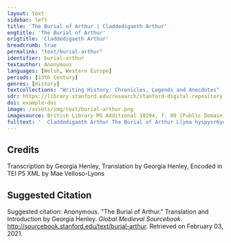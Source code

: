 ```yaml
---
layout: text
sidebar: left
title: 'The Burial of Arthur | Claddedigaeth Arthur'
engtitle: 'The Burial of Arthur'
origtitle: 'Claddedigaeth Arthur'
breadcrumb: true
permalink: "text/burial-arthur"
identifier: burial-arthur
textauthor: Anonymous
languages: [Welsh, Western Europe]
periods: [13th Century]
genres: [History]
textcollections: "Writing History: Chronicles, Legends and Anecdotes"
sdr: https://library.stanford.edu/research/stanford-digital-repository 
doi: example-doi 
image: /assets/img/text/burial-arthur.png
imagesource: British Library MS Additional 10294, f. 89 [Public Domain]'
fulltext: '  Claddedigaeth Arthur The Burial of Arthur ﻿Llyma hyspysr6yd yn y llyfreu ac eglurach noc [a dyweit y] Brut y 6rth diwed Arthur vrenhin, ac adnavot g6irioned am chwedleu a dychmygyon geua6c. Adnabydet y darllea6dyr vot yma deu gabidul gwedy eu hyspyssu o’n llyfyr ni, yr h6nn a elwir Drych yr Eglwys. Here is the information in the letters, and clearer than what the Brut says about the death of king Arthur, and it distinguishes truth from false stories and riddles. Let the readers know that here are two chapters made known to them from our book, the one which is called Mirror of the Church. Bit diheu y ba6p pan yw ym mynnwent manachla6c Glastynbri, g6edy g6eli angheua6l ar auon Gamlan, y clad6yt Arthur, y r6ng d6y groes o vaen g6neuthuredic o gywreinr6yd saeroniaeth. Ac eu drychafel yn eu seuyll yn uchel, a llythyr yndunt g6ed6 ry ysgriuennu y venegi bot yno bed Arthur. Ac weithon y mae y llythyr h6nn6 g6edy ry dreula6 o heneint. Let it be certain to all that it is in the graveyard of the monastery of Glastonbury, after his mortal wound on the river Camlan, that Arthur was buried, between two crosses of stone made from the ingenuity of craftsmanship. And these were raised standing highly, with letters on them which had been to proclaim that the grave of Arthur was there. And now those letters have been worn away from age. Bit honneit, hagen, y ba6p nat maen marmor oed ved Arthur. Na bed ar Arthur nyd oed, namyn y ossot y my6n derwen g6edy ry geua6, a’e gladu vn droetued ar bymthec o dyfynder yn y daear. D6y rann o hyt y bed, megys am y deu draean uchaf a oed wahanedic y 6rth y trydyd. Ac megys teruyn y rygthunt a’r dryded rann, yn wahanedic y 6rthunt 6ynteu, 6rth gyflehau esgyrn Arthur a oedynt va6r a phraff. Yn asg6rn y benn yr oed vn weli ar bymthec, a phob un o hynny g6edy ry gaeu a ry gadarnhau, namyn 6n. A’r 6n honno a oed agoret a phraff, megys yd oed diheu pan y6 o honno y buassei agheua6l ef. Let it be known, however, to all, that the grave of Arthur was not of marble stone. There was no grave for Arthur, except that he was placed inside an oak after it had been hollowed out, and he was buried sixteen feet deep in the earth. The grave is two parts of length, as if the two highest thirds were separated from the [lower] third. And as if it were a border between them, the third part is separated from them by the arranged bones of Arthur, which were large and sturdy. In the skull there were sixteen wounds, and each one of them had closed and hardened except one, and that one was open and large, as though it were certain that it was from that one that he had become dead [i.e. that had been fatal to him.] Yn y dryded rann o’r bed, megys o’r deu parth y waeret, yd oed esgyrn G6enh6yuar y wreic, ual y gellit eu hadnabot yn vanolach ac yn wreigeid. Ac ym plith y rei hynny y kaffat pleth o wallt melyn. Tec oed edrych arna6. Ac ar y bleth honno y dodes manach o’r vanachla6c y ol6c, a ry dathoed y gyt a’r niuer 6rth agori y bed. Ac yd arganuu ym blaen pa6b. A bryssya6 a oruc, ac ysglyfyeit y bleth. Ac val y kymerth yn y la6 a’e dangos, a pha6p yn edrych ac yn ryuedu y thecket, yn deissyfyt yg g6yd pa6p y difflanna6d o’e la6. Ac nyt heb wyrtheu y damchweinya6d hynny, ac y dangosset yn honneit y ba6p, ac yn bennaf y’r creuydwyr a dathoed yno, y rei lleiaf a berthyn udunt nac edrych na theimla6 bruger g6reic, a bot pop peth byda6l yn daruodedic ac yn sathredic, ac yn bennaf oll y petheu teckaf o edrych arnunt, megys y tystir tr6y vra6t ac a6durda6t y doeth, yr h6nn a dyweit, “Teg6ch a gosged dyna6l bryt, cribdeiledic y6, a buan a chynt y ffy ac y difflanna noc anwadal6ch blodeu g6anh6yn.” In the third part of the grave, like the two parts of the bottom, were the bones of Gwenhwyfar his wife, as they can be recognized as smaller and more feminine. And among those things a plait of yellow hair was found. It was fair to look upon. And on the plait a monk from the monastery fixed his gaze, he who had come together with the group to the opening of the grave. And he noticed [it] before the rest. He hastened and snatched the plait. And as he took it in his hand and showed it, with all looking and marveling at its beauty, suddenly in front of everyone it disappeared from his hand. And that event did not happen without miracles. And it was shown manifestly to everyone, and chiefly to the religious men who came there, the thing which was least appropriate for them, that they should not look nor feel a woman’s hair: that every worldly thing, most especially all the things most beautiful to look upon, is transitory and common, as is witnessed through the judgement and authority of the wise man, who said this: “Fairness and stature of human appearance is transitory and swift, quicker to flee and to vanish than the inconstancy of spring flowers.” This is a quotation from Boethius, De consolatione philosophiae, 3p8.9, via Giraldus Cambrensis, Speculum ecclesiae, ii.8. Dyeithyr hynn, y brenhin Arthur a vu bennaf seila6dyr manachla6c Glastynbri, kanys kynn dyuot Saesson y’r ynys, y rodassei ef tir a daear a da arall y’r vanachla6c honno, a daroed y chyssegru yn enryded y’r wynuydedic Veir wyry, yr honn a garei yn v6y noc yssyd o sant a santes, ac nyt heb acha6s. Ac 6rth hynny, y paryssei ynteu dodi y del6 hi yn d6y ysg6yd y daryan ef o’r tu atta6. Ac megys y dyweit, ym pob br6ydyr ac ymlad o’r a vei arna6, o wir uvydda6t a charyat arnei hitheu y cussanei ef y thraet. Besides that, it was king Arthur who was the chief founder of the monastery of Glastonbury, for before the English came to the island, he had given land and earth and other goods to that monastery, which he consecrated in honor of the Blessed Virgin Mary, whom he loved more than that all the other saints, and not without cause. And because of that, he caused her image to be put on the two shoulders of his shield on the side next to him. And as it is said, in every battle and fight which he was in, he would kiss her feet in true humility and love for her. A chanys gnottaei dywedut llawer o betheu petrus am diwed Arthur, ac yn enwedic ch6edylydyon y Brytanyeit a ymryssonant ac a gadarnhaant etto y vot ef yn vy6, yny v6ynt wrthladedic a diffodedic a difflanedic y ch6edleu geu hynny, a cherdet y wirioned racdi am hynny yn aml6c, o hynn allan y paryssam ni dodi yma petheu prouedic o’r wirioned diamheu. And since it was customary to say many doubtful things about the end of Arthur, and, particularly, the storytellers of the Britons contend and declare that he is still living, until those false stories are rejected and extinguished and faded, and the truth about it obviously succeeds, from this time forth we will cause things to be put here that are proven by unquestionable truth. G6edy y vr6ydyr ar avon Gamlan yg Kerny6, a llad Medra6t enwiraf vrad6r, g6edy kyuodi ohona6 yn erbyn Arthur y ewythyr, vra6t y vam, o geidwadaeth y deyrnas, a brathu Arthur yn agheua6l, y duc hen wreicda a Margan oed y hen6, y gorff hyt yn ynys Avallach, y lle a elwir yr a6r honn Glastynbri. A thrannoeth, g6edy y var6, y peris y wreicda honno y gladu yn y vynwent gyssegredic, val y dy wetp6yt uchot. Sef y gnotaei beird ynys Prydein a’e ch6edylydyon dechymygu pan y6 Margan, dwywes o Annwfyn, a’e ry gudyassei ef yn ynys Auallach, yr iachau o’e welioed. A phan veynt iach, yd ymchoelei drachefyn att y Brytanyeit o’e hamdiffyn, megys y gnotaei. Ac am hynny etto y maent mal yn y adol6yn ef, ac yn aros y dyuodyat rac lla6, megys yr Idewon am Grist, onyt bot yn v6y yd ydys yn t6ylla6 yr Idewon o ynvydr6yd ac anfydlonder ac andedwydyt. After the battle on the river Camlan in Cornwall, when Medrawt, most wicked traitor, was killed after he had risen up against Arthur his uncle, his mother’s brother, for custody of the kingdom, and Arthur was fatally wounded, the old woman, Margan was her name, took his body to the Island of Apples, the place which is now called Glastonbury. And the day after he died, the noblewoman had him buried in the consecrated cemetery, as it was said above. Thus the bards of the Island of Britain and their storytellers used to imagine that it was Margan, goddess of the Otherworld, who had hidden him in the Island of Apples to heal him of his wounds. And when they became healthy, he would return to the Britons and defend them, as was his custom. And on account of this, they are still calling upon him and waiting for his future return, like the Jews for Christ, except that the Jews are being deceived more through foolishness and faithlessness and misfortune. Bit honneit y ba6p ac aml6c pan y6 Glastynbri y gelwir kanys frydyeu ac auonyd o eigya6n Mor Hafren yssyd yn y gylch, kyt bei priodolach y gal6 “keffinyd auonyd,” o acha6s y bot yg kymherued auonyd, ac yn ia6nach gal6 “ynyssed” tir ym perued y weilgi. Pa acha6s y gelwir ynteu Avallach? Namyn o’e vot yn lle amyl auallgyrn, neu ynteu o vot yn argl6yd ar y lle h6nn6 g6r gynt a elwit a elwit Auallach. Ef a notteit heuyt gal6 y lle h6nn6 Ynys Wydrin, o acha6s auon a oed yn y damgylchynu, a lli6 glas g6ydra6l ar y d6fyr. Ac 6rth hynny y gelwis y Saesson hi, g6edy y goresgyn, Glastynbri, kanys glas yn Saesnec y6 g6ydyr yg Kymraec. Let it be known and obvious to all that it is called Glastonbury, on account of the flowing [water] and rivers from the deep Bristol Channel around it, though it may be more appropriate to call it “boundary of rivers,” on account of it being in the middle of rivers, and it is more correct to call land in the middle of the ocean “islands.” For what reason is it called Avallach? Because of its being a place abundant in apple trees, or because the lord of that place in time past was called Avallach. It was custom also to call that place Ynys Wydrin [‘Island of Glass’], on account of the river surrounding it, and the glassy blue color of the water. And because of that, after the conquest the English called it Glastonbury, since glas [‘blue’] in English is gwydyr [‘glass’] in Welsh. Honneit y6 weithon paham y gelwir y lle h6nn6 Ynys Wydrin, paham Auallach, a phaham Glastynbri. A honneit y6 heuyt pa dylyet a oed ch6edylydyon gal6 y wreic honno, Margan, yn d6ywes o Ann6fyn. It is known now why that place is called Ynys Wydrin, why Avallach, and why Glastonbury. And it is also known why the storytellers were obliged to call that lady, Margan, the goddess of the Otherworld. A bit honneit hynn heuyt kyt kaffo y dywededic abat uchot gyuar6ydyt y 6rth gorf Arthur o hen lyfreu ac ystoryaeu, a pheth heuyt o’r llythyr a oed g6edy eu hysgriuennu yn y cr6ys, a g6edy eu ry dileu haeach o heney[nt], [f. 508r] m6yaf eissyoes o gyuar6ydyt a hyspysr6yd a gafas ef y gan Henri vrenhin. Kanys ef a dywedassei y brenhin 6rtha6 lawer g6eith, megys y clywssei ynteu gan hen dynyon a beird a chyuar6ydeit y datcanu o weithredoed y Brytanyeit, pan y6 y r6ng y d6y groes a oed yn y vynwent yg Glastynb[ri] yn eu gor6ed, ac odyna y drychaf6yt yn eu sefyll. Y cladyssit Arthur yn d6fyn rac ofyn y Saesson, a 6rthladyssei ef yn vynych ac a deholassei o’r ynys, ac a dugassei Vedra6t y nei ynteu, y g6as direitaf, yn y erbyn y geissa6 amdiffyn y ennwired, y rei a oresgynassant eilweith yr ynys o g6byl g6edy y agheu ynteu. And let this be known also that although the abovementioned abbot had gotten a story concerning the body of Arthur from old books and stories, and something also from the letters which had been written on the cross, after they had been very nearly erased by age, he got most of the story and information from king Henry. For the king had told him many times, as he had heard himself from the old men and the poets and the storytellers relating the deeds of the Britons, that they were lying between two crosses which were in the graveyard of Glastonbury, and then they were set on their end. Arthur was buried deep due to the fear of the English, whom he had had frequently driven away and banished from the island, and whom his nephew Medrawt, the most wicked lad, had brought against him, to try to defend his wickedness, the ones who conquered the whole island once more after his death. Ac rac yr vn ofyn h6nn6, yn datkladu y bed, megys am seith troetued yn y daear o dyfynder y kaffat anysgogedic uaen praff a chroes bl6m g6edy ry ansodi ynda6 o’r tu ass6 ida6, a’r llythyr h6nn yman yn y groes bl6m: “Yman y mae yr ardercha6c vrenhin Arthur yn gorwed g6edy y gladu yn y bed h6nn, ac y gyt ac ef yr eil, nyt amgen, G6enh6yuar y wreic.” Ac yn is no hynny eilweith na6 troetued y kaffat bed Arthur. And because of that same fear, when exhuming the grave, approximately seven feet deep in the earth a heavy immovable stone was found, with a lead cross which had been placed on the left side of it, and these letters were in this manner on the lead cross: “Here lies the famous king Arthur after his death in this grave, and together with him a second, namely Gwenhwyfar his wife.” And nine feet beneath that again the grave of Arthur was found. Y groes honno g6edy y thynnu o’r maen a weles llawer, a’r abat yn y dangos y Henri vrenhin, ac a darlleassant y llythyr. Ac megys yd oed y groes wedy y ry ansodi a’e chudya6 y dan y maen, velly yd oed y groes eilch6yl wedy ry ymchoelut tu y llythyr idi 6rth y maen, o anryued ystry6 a chywreinr6yd a doethineb y dynyon a oed yna yn medru ac yn mynnu cudya6 a dirgelu g6r kymeint y anryded a h6nn6, ac eu hargl6yd 6ynteu, a seilya6dyr pennaduraf y lle h6nn6, ac yn bennaf oll, o acha6s kynn6ryf y ryuel a oed arnunt. Eissyoes g6edy hedychei ar y lle h6nn6 eilweith, ual y keffit manac ar ved Arthur, y gossodassant 6y y groes a’r llythyr yndi val hynny. Many saw that cross, after it was taken from the stone, and [they saw] the abbot showing it to king Henry, and they had read the letters. And just as the cross had been set into and concealed within the stone, so it was once more, after the inscribed side had been turned over to face the stone. [This was done] according to the marvelous artifice and skill and wisdom of the men who had then been able to and wished to conceal and hide a man of such great fame as that, and their lord besides, and the principal founder of that place, and most of all because of the tumult of the war that was upon them. Even so, after peace was restored in that place once more, in order to have a sign Literally: so that a sign/evidence was had. of Arthur’s grave, they set up the cross and the letters on it in that way. Ac yn g6byl, megys y dy6edassei y brenhin, y caffat corf Arthur, nyt y my6n marmor megys y g6edei y vrenhin kymeint y anryded a h6nn6, nyt y my6n ysgrin o vaen nad na maen glas, namyn y my6n dryll dar g6edy ry geua6, a hynny o vn [f. 509r] droetued ar bymthec, neu a vei v6y, o dyfynder yn y daear, o acha6s eu brys 6y yn v6y noc o acha6s anryded cladu g6r kyfurd a h6nn6. Ac nyt oed ryued hynny, yn y kymhellei gynn6ryf ryuel 6ynt a gouit. And entirely as the king had said, the body of Arthur was found, not within marble as would befit a king of such great fame as that, not within a coffin of stone, not blue stone, but within part of an oak tree after it had been hollowed out, and that sixteen feet deep, or more, in the earth. [This was] because of their urgency, more than because of their [lack of] esteem for a burial of a man such as that. And that was not unusual, when they were being driven on by the tumult of war. Ac odyna y dywededic abat h6nn6, o arch a dysc Henri vrenhin, a beris g6neuthur ysgrin ardercha6c o vaen marmor y esgyrn Arthur, megys y g6edei ac y dylyit y seilya6dyr pennaduraf y lle h6nn6. Ac ynteu yr egl6ys honno yn v6y noc egl6ysseu yr holl deyrnas, ac ef a’e g6nathoed yn gyuoetha6c o dir a daear yn amyl ac yn ehalaeth. Ac nyt heb y obryn ohona6 ynteu, namyn o gyfya6n vra6t Du6, y g6r a dal p6yth pob da yn ehalaeth heb petruster, nyt yn y nef e hun namyn ar y daear heuyt ac yn vy6 ac yn var6, a g6edy bo mar6, yn y vuched dragy6yd. And then that aforementioned abbot, by the command and instruction of king Henry, had a magnificent marble coffin made for the bones of Arthur, as befitted and was owed to the principal founder of that place. And then that church was greater than the churches in the whole kingdom, and he made it wealthy from land and earth quickly and generously. And he did this not for his own gain, but for the righteous judgment of God, the one who generously offers rewards for every good thing without hesitation, not in heaven alone but also on earth too, and in life and in death, and after one has died, in the life eternal. Ac yn y diwed, yn y vanachla6c hynaf ac a6durdodaf o’r holl deyrnas y clad6yt Arthur yn anrydedus, megys y g6edei kyflehau g6r kymeint y glot a’e anryded a h6nn6. Ac velly y teruyna cladedigaeth Arthur vrenhin. And in the end, Arthur was honorably buried in the oldest and most powerful monastery in the whole kingdom, as was befitting to place a man of such great fame and honor as that. And thus concludes the burial of king Arthur. '
---
```

## Credits
Transcription by Georgia Henley, 
Translation by Georgia Henley, 
Encoded in TEI P5 XML by Mae Velloso-Lyons
## Suggested Citation
<p>Suggested citation: Anonymous.  "The Burial of Arthur." Translation and Introduction by Georgia Henley. <em>Global Medieval Sourcebook</em>. <a href="http://sourcebook.stanford.edu/text/burial-arthur">http://sourcebook.stanford.edu/text/burial-arthur</a>. Retrieved on February 03, 2021.</p>